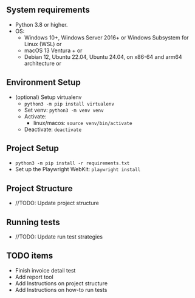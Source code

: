 
## System requirements
- Python 3.8 or higher.
- OS:
    - Windows 10+, Windows Server 2016+ or Windows Subsystem for Linux (WSL) or
    - macOS 13 Ventura + or
    - Debian 12, Ubuntu 22.04, Ubuntu 24.04, on x86-64 and arm64 architecture or

## Environment Setup
- (optional) Setup virtualenv
    - `python3 -m pip install virtualenv`
    - Set venv: `python3 -m venv venv`
    - Activate: 
        - linux/macos: `source venv/bin/activate`
    - Deactivate: `deactivate`

## Project Setup
- `python3 -m pip install -r requirements.txt`
- Set up the Playwright WebKit: `playwright install`

 ## Project Structure
 - //TODO: Update project structure

 ## Running tests
- //TODO: Update run test strategies

 ## TODO items
 - Finish invoice detail test
 - Add report tool
 - Add Instructions on project structure
 - Add Instructions on how-to run tests

